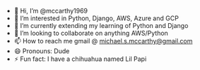 - 👋 Hi, I’m @mccarthy1969
- 👀 I’m interested in Python, Django, AWS, Azure and GCP
- 🌱 I’m currently extending my learning of Python and Django
- 💞️ I’m looking to collaborate on anything AWS/Python
- 📫 How to reach me gmail @ michael.s.mccarthy@gmail.com
- 😄 Pronouns: Dude
- ⚡ Fun fact: I have a chihuahua named Lil Papi 

<!---
mccarthy1969/mccarthy1969 is a ✨ special ✨ repository because its `README.md` (this file) appears on your GitHub profile.
You can click the Preview link to take a look at your changes.
--->
